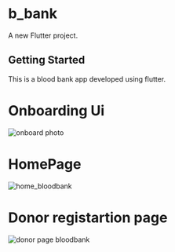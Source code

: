 # b_bank

A new Flutter project.

## Getting Started


This is a blood bank app developed using flutter.

# Onboarding Ui
![onboard photo](https://user-images.githubusercontent.com/82216559/205877949-bd2bb144-711c-458e-8359-b2ce41b03ac8.jpg)



# HomePage
![home_bloodbank](https://user-images.githubusercontent.com/82216559/205879292-94d1bb2c-31cb-47f6-9eb4-e3202da63f7c.png)

# Donor registartion page

![donor page bloodbank](https://user-images.githubusercontent.com/82216559/205879495-8d6c19e0-ea62-4d65-8985-6de0607c5042.png)


